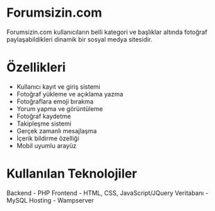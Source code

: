 # Forumsizin.com
Forumsizin.com kullanıcıların belli kategori ve başlıklar altında fotoğraf paylaşabildikleri dinamik bir sosyal medya sitesidir.

# Özellikleri
- Kullanıcı kayıt ve giriş sistemi
- Fotoğraf yükleme ve açıklama yazma
- Fotoğraflara emoji bırakma
- Yorum yapma ve görüntüleme
- Fotoğraf kaydetme
- Takipleşme sistemi
- Gerçek zamanlı mesajlaşma
- İçerik bildirme özelliği
- Mobil uyumlu arayüz

# Kullanılan Teknolojiler
Backend	- PHP
Frontend	- HTML, CSS, JavaScript/JQuery
Veritabanı -	MySQL
Hosting -	Wampserver
